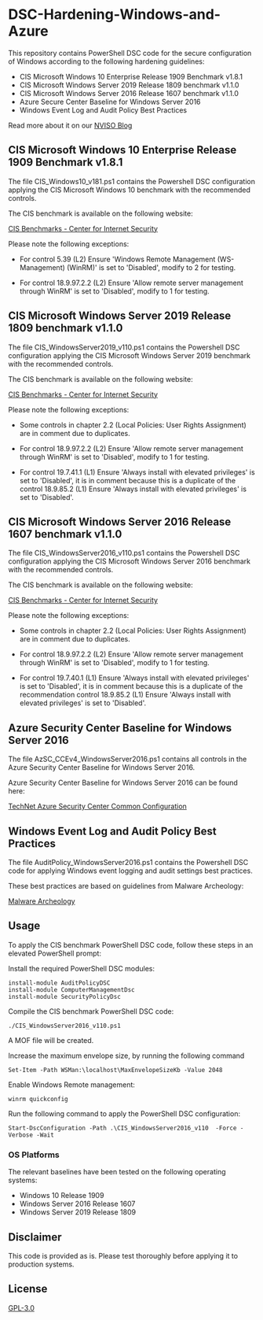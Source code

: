 # DSC-Hardening-Windows-and-Azure

This repository contains PowerShell DSC code for the secure configuration of Windows according to the following hardening guidelines:

- CIS Microsoft Windows 10 Enterprise Release 1909 Benchmark v1.8.1
- CIS Microsoft Windows Server 2019 Release 1809 benchmark v1.1.0
- CIS Microsoft Windows Server 2016 Release 1607 benchmark v1.1.0
- Azure Secure Center Baseline for Windows Server 2016
- Windows Event Log and Audit Policy Best Practices

Read more about it on our [NVISO Blog](https://blog.nviso.eu/2020/03/03/windows-server-hardening-with-powershell-dsc/) 

## CIS Microsoft Windows 10 Enterprise Release 1909 Benchmark v1.8.1

The file CIS_Windows10_v181.ps1 contains the Powershell DSC configuration applying the CIS Microsoft Windows 10 benchmark with the recommended controls.

The CIS benchmark is available on the following website:

[CIS Benchmarks - Center for Internet Security](https://www.cisecurity.org/cis-benchmarks/)

Please note the following exceptions:

* For control  5.39 (L2) Ensure 'Windows Remote Management (WS-Management) (WinRM)' is set to 'Disabled', modify to 2 for testing.

* For control  18.9.97.2.2 (L2) Ensure 'Allow remote server management through WinRM' is set to 'Disabled', modify to 1 for testing.

## CIS Microsoft Windows Server 2019 Release 1809 benchmark v1.1.0

The file CIS_WindowsServer2019_v110.ps1 contains the Powershell DSC configuration applying the CIS Microsoft Windows Server 2019 benchmark with the recommended controls.

The CIS benchmark is available on the following website:

[CIS Benchmarks - Center for Internet Security](https://www.cisecurity.org/cis-benchmarks/)

Please note the following exceptions:
* Some controls in chapter 2.2 (Local Policies: User Rights Assignment) are in comment due to duplicates.

* For control  18.9.97.2.2 (L2) Ensure 'Allow remote server management through WinRM' is set to 'Disabled', modify to 1 for testing.

* For control 19.7.41.1 (L1) Ensure 'Always install with elevated privileges' is set to 'Disabled', it is in comment because this is a duplicate of the control 18.9.85.2 (L1) Ensure 'Always install with elevated privileges' is set to 'Disabled'.

## CIS Microsoft Windows Server 2016 Release 1607 benchmark v1.1.0

The file CIS_WindowsServer2016_v110.ps1 contains the Powershell DSC configuration applying the CIS Microsoft Windows Server 2016 benchmark with the recommended controls.

The CIS benchmark is available on the following website:

[CIS Benchmarks - Center for Internet Security](https://www.cisecurity.org/cis-benchmarks/)

Please note the following exceptions:
* Some controls in chapter 2.2 (Local Policies: User Rights Assignment) are in comment due to duplicates.

* For control  18.9.97.2.2 (L2) Ensure 'Allow remote server management through WinRM' is set to 'Disabled', modify to 1 for testing.

* For control 19.7.40.1 (L1) Ensure 'Always install with elevated privileges' is set to 'Disabled', it is in comment because this is a duplicate of the recommendation control 18.9.85.2 (L1) Ensure 'Always install with elevated privileges' is set to 'Disabled'.

## Azure Security Center Baseline for Windows Server 2016

The file AzSC_CCEv4_WindowsServer2016.ps1 contains all controls in the Azure Security Center Baseline for Windows Server 2016.

Azure Security Center Baseline for Windows Server 2016 can be found here:

[TechNet Azure Security Center Common Configuration](https://gallery.technet.microsoft.com/Azure-Security-Center-a789e335)

## Windows Event Log and Audit Policy Best Practices

The file AuditPolicy_WindowsServer2016.ps1 contains the Powershell DSC code for applying Windows event logging and audit settings best practices.

These best practices are based on guidelines from Malware Archeology:

[Malware Archeology](https://www.malwarearchaeology.com/logging)

## Usage

To apply the CIS benchmark PowerShell DSC code, follow these steps in an elevated PowerShell prompt:

Install the required PowerShell DSC modules:

```
install-module AuditPolicyDSC
install-module ComputerManagementDsc
install-module SecurityPolicyDsc
```

Compile the CIS benchmark PowerShell DSC code:

```
./CIS_WindowsServer2016_v110.ps1
```

A MOF file will be created.

Increase the maximum envelope size, by running the following command

```
Set-Item -Path WSMan:\localhost\MaxEnvelopeSizeKb -Value 2048
```

Enable Windows Remote management:

```
winrm quickconfig
```

Run the following command to apply the PowerShell DSC configuration:

```
Start-DscConfiguration -Path .\CIS_WindowsServer2016_v110  -Force -Verbose -Wait
```

### OS Platforms

The relevant baselines have been tested on the following operating systems:

* Windows 10 Release 1909
* Windows Server 2016 Release 1607
* Windows Server 2019 Release 1809

## Disclaimer

This code is provided as is. Please test thoroughly before applying it to production systems.

## License

[GPL-3.0](LICENSE)
